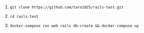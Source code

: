 1. `git clone https://github.com/taro1025/rails-test.git`

2. `cd rails-test`

3. `docker-compose run web rails db:create && docker-compose up`
